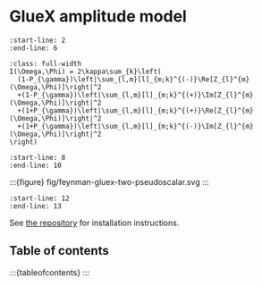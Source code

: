 # GlueX amplitude model

```{include} ../README.md
:start-line: 2
:end-line: 6
```

```{math}
:class: full-width
I(\Omega,\Phi) = 2\kappa\sum_{k}\left(
  (1-P_{\gamma})\left|\sum_{l,m}[l]_{m;k}^{(-)}\Re[Z_{l}^{m}(\Omega,\Phi)]\right|^2
  +(1-P_{\gamma})\left|\sum_{l,m}[l]_{m;k}^{(+)}\Im[Z_{l}^{m}(\Omega,\Phi)]\right|^2
  +(1+P_{\gamma})\left|\sum_{l,m}[l]_{m;k}^{(+)}\Re[Z_{l}^{m}(\Omega,\Phi)]\right|^2
  +(1+P_{\gamma})\left|\sum_{l,m}[l]_{m;k}^{(-)}\Im[Z_{l}^{m}(\Omega,\Phi)]\right|^2
\right)
```

```{include} ../README.md
:start-line: 8
:end-line: 10
```

:::{figure} fig/feynman-gluex-two-pseudoscalar.svg
:::

```{include} ../README.md
:start-line: 12
:end-line: 13
```

See [the repository](https://github.com/compwa/gluex-amplitude) for installation instructions.

## Table of contents

:::{tableofcontents}
:::
